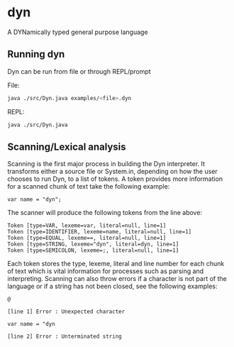 # dyn
A DYNamically typed general purpose language

## Running dyn

Dyn can be run from file or through REPL/prompt

File:

```bash
java ./src/Dyn.java examples/<file>.dyn
```

REPL:

```bash
java ./src/Dyn.java
```

## Scanning/Lexical analysis

Scanning is the first major process in building the Dyn interpreter. It transforms either a
source file or System.in, depending on how the user chooses to run Dyn, to a list of tokens.
A token provides more information for a scanned chunk of text take the following example:

```
var name = "dyn";
```

The scanner will produce the following tokens from the line above:

```
Token [type=VAR, lexeme=var, literal=null, line=1]
Token [type=IDENTIFIER, lexeme=name, literal=null, line=1]
Token [type=EQUAL, lexeme==, literal=null, line=1]
Token [type=STRING, lexeme="dyn", literal=dyn, line=1]
Token [type=SEMICOLON, lexeme=;, literal=null, line=1]
```

Each token stores the type, lexeme, literal and line number for each chunk of text which
is vital information for processes such as parsing and interpreting. Scanning can also throw
errors if a character is not part of the language or if a string has not been closed, see the
following examples:

```
@

[line 1] Error : Unexpected character
```

```
var name = "dyn

[line 2] Error : Unterminated string
```
